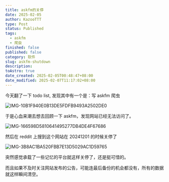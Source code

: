 ```yaml
---
title: askfm的关停
date: 2025-02-05
author: KazooTTT
type: Post
status: Published
tags:
  - askfm
  - 爬虫
finished: false
published: false
category: 软件
slug: askfm-shutdown
description: 
toAstro: true
date_created: 2025-02-05T00:48:47+08:00
date_modified: 2025-02-07T11:17:02+08:00
---
```


今天翻了一下 todo list, 发现其中有一个是：写 askfm 爬虫

![IMG-10B1F940E0B13DE5FDFB9493A2502DE0](https://pictures.kazoottt.top/2025/02/20250205-IMG-10B1F940E0B13DE5FDFB9493A2502DE0.png)

于是心血来潮去想去回顾一下 askfm，发现网站已经无法访问了。

![IMG-166598D5810641495277DB4DE4F67686](https://pictures.kazoottt.top/2025/02/20250205-IMG-166598D5810641495277DB4DE4F67686.png)

然后在 reddit 上搜到这个网站在 20241201 的时候关停了

![IMG-3B8AC1BA520FBB7E13D5029AC1D59765](https://pictures.kazoottt.top/2025/02/20250205-IMG-3B8AC1BA520FBB7E13D5029AC1D59765.png)

突然感觉承载了一些记忆的平台就这样关停了，还是挺可惜的。

而且如果不及时关注网站发布的公告，可能连最后备份的机会都没有，所有的数据就这样瞬间清空。
